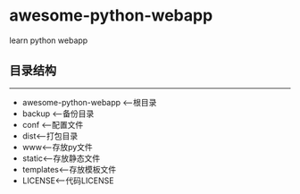 # awesome-python-webapp

learn python webapp


## 目录结构
____
 * awesome-python-webapp <--根目录
  * backup <--备份目录
  * conf <--配置文件
  * dist<--打包目录
  * www<--存放py文件
   * static<--存放静态文件
   * templates<--存放模板文件
  *  LICENSE<--代码LICENSE
